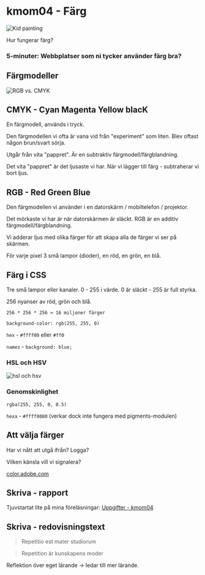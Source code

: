 # kmom04 - Färg

![Kid painting](https://images.unsplash.com/photo-1560421683-6856ea585c78?ixlib=rb-1.2.1&ixid=eyJhcHBfaWQiOjEyMDd9&auto=format&fit=crop&w=1353&q=80)

Hur fungerar färg?

### 5-minuter: Webbplatser som ni tycker använder färg bra?

## Färgmodeller

![RGB vs. CMYK](https://dbwebb.se/repo/slides/ht19/img/RGBvCMYK.jpg)

## CMYK - Cyan Magenta Yellow blacK

En färgmodell, används i tryck.

Den färgmodellen vi ofta är vana vid från "experiment" som liten. Blev oftast någon brun/svart sörja.

Utgår från vita "pappret". Är en subtraktiv färgmodell/färgblandning.

Det vita "pappret" är det ljusaste vi har. När vi lägger till färg - subtraherar vi bort ljus.

## RGB - Red Green Blue

Den färgmodellen vi använder i en datorskärm / mobiltelefon / projektor.

Det mörkaste vi har är när datorskärmen är släckt. RGB är en additiv färgmodell/färgblandning.

Vi adderar ljus med olika färger för att skapa alla de färger vi ser på skärmen.

För varje pixel 3 små lampor (dioder), en röd, en grön, en blå.

## Färg i CSS

Tre små lampor eller kanaler. 0 - 255 i värde. 0 är släckt - 255 är full styrka.

256 nyanser av röd, grön och blå.

`256 * 256 * 256 ≈ 16 miljoner färger`

`background-color: rgb(255, 255, 0)`

`hex` - `#ffff00` eller `#ff0`

`names` - `background: blue;`

### HSL och HSV

![hsl och hsv](https://dbwebb.se/repo/slides/ht19/img/HSV_color_solid_cylinder_saturation_gray.png)

### Genomskinlighet

`rgba(255, 255, 0, 0.5)`

`hexa` - `#ffff0080` (verkar dock inte fungera med pigments-modulen)

## Att välja färger

Har vi nått att utgå ifrån? Logga?

Vilken känsla vill vi signalera?

[color.adobe.com](https://color.adobe.com)

## Skriva - rapport

Tjuvstartat lite på mina föreläsningar: [Uppgifter - kmom04](https://dbwebb.se/kurser/design-v3/kmom04#uppgifter)

## Skriva - redovisningstext

> Repetitio est mater studiorum

> Repetition är kunskapens moder

Reflektion över eget lärande -> ledar till mer lärande.
